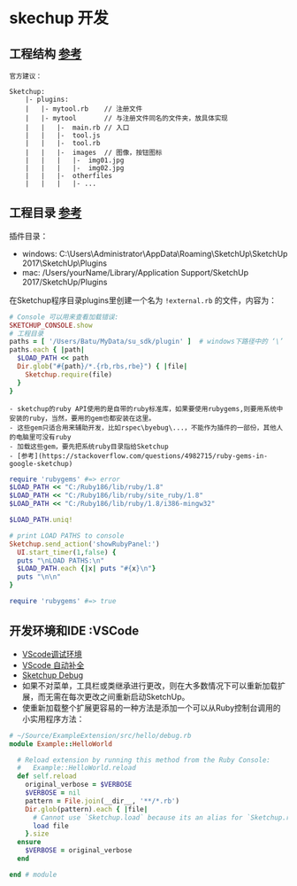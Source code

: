 # skechup 开发

## 工程结构 [参考](https://github.com/SketchUp/sketchup-ruby-api-tutorials/tree/master/examples/02_custom_tool)
    官方建议：
```
Sketchup:
    |- plugins:
    |   |- mytool.rb    // 注册文件
    |   |- mytool       // 与注册文件同名的文件夹，放具体实现
    |   |   |-  main.rb // 入口
    |   |   |-  tool.js
    |   |   |-  tool.rb
    |   |   |-  images  // 图像，按钮图标
    |   |   |   |-  img01.jpg 
    |   |   |   |-  img02.jpg
    |   |   |-  otherfiles
    |   |   |   |- ...
```

## 工程目录 [参考](https://github.com/SketchUp/sketchup-ruby-api-tutorials/wiki/Development-Setup#development-setup)

插件目录：
  - windows: C:\Users\Administrator\AppData\Roaming\SketchUp\SketchUp 2017\SketchUp\Plugins
  - mac: /Users/yourName/Library/Application Support/SketchUp 2017/SketchUp/Plugins

在Sketchup程序目录plugins里创建一个名为 `!external.rb` 的文件，内容为：
```ruby
# Console 可以用来查看加载错误:
SKETCHUP_CONSOLE.show
# 工程目录
paths = [ '/Users/Batu/MyData/su_sdk/plugin' ]  # windows下路径中的 ‘\’ 都要替换成 ‘/’
paths.each { |path|
  $LOAD_PATH << path
  Dir.glob("#{path}/*.{rb,rbs,rbe}") { |file|
    Sketchup.require(file)
  }
}
```

    - sketchup的ruby API使用的是自带的ruby标准库，如果要使用rubygems,则要用系统中安装的ruby，当然，要用的gem也都安装在这里。
    - 这些gem只适合用来辅助开发，比如rspec\byebug\...，不能作为插件的一部份，其他人的电脑里可没有ruby
    - 加载这些gem，要先把系统ruby目录指给Sketchup
    - [参考](https://stackoverflow.com/questions/4982715/ruby-gems-in-google-sketchup)
```ruby
require 'rubygems' #=> error
$LOAD_PATH << "C:/Ruby186/lib/ruby/1.8"
$LOAD_PATH << "C:/Ruby186/lib/ruby/site_ruby/1.8"
$LOAD_PATH << "C:/Ruby186/lib/ruby/1.8/i386-mingw32"

$LOAD_PATH.uniq!

# print LOAD PATHS to console
Sketchup.send_action('showRubyPanel:')
  UI.start_timer(1,false) {
  puts "\nLOAD PATHS:\n"
  $LOAD_PATH.each {|x| puts "#{x}\n"}
  puts "\n\n"
}

require 'rubygems' #=> true
```

## 开发环境和IDE :VSCode
  - [VScode调试环境](https://github.com/SketchUp/sketchup-ruby-api-tutorials/wiki/VSCode-Debugger-Setup)
  - [VScode 自动补全](https://github.com/SketchUp/sketchup-ruby-api-tutorials/wiki/VSCode-Stubs-Setup)
  - [Sketchup Debug](https://github.com/SketchUp/sketchup-ruby-debugger)
  - 如果不对菜单，工具栏或类继承进行更改，则在大多数情况下可以重新加载扩展，而无需在每次更改之间重新启动SketchUp。
  - 使重新加载整个扩展更容易的一种方法是添加一个可以从Ruby控制台调用的小实用程序方法：
```ruby
# ~/Source/ExampleExtension/src/hello/debug.rb
module Example::HelloWorld

  # Reload extension by running this method from the Ruby Console:
  #   Example::HelloWorld.reload
  def self.reload
    original_verbose = $VERBOSE
    $VERBOSE = nil
    pattern = File.join(__dir__, '**/*.rb')
    Dir.glob(pattern).each { |file|
      # Cannot use `Sketchup.load` because its an alias for `Sketchup.require`.
      load file
    }.size
  ensure
    $VERBOSE = original_verbose
  end

end # module
```
